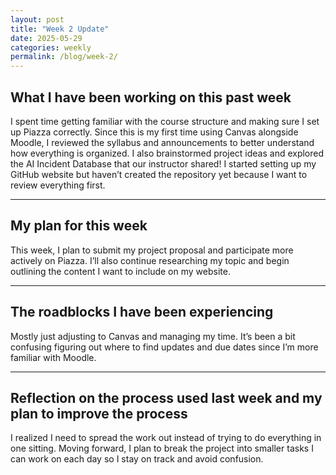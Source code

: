 ```yaml
---
layout: post
title: "Week 2 Update"
date: 2025-05-29
categories: weekly
permalink: /blog/week-2/
---
```


## What I have been working on this past week

I spent time getting familiar with the course structure and making sure I set up Piazza correctly. Since this is my first time using Canvas alongside Moodle, I reviewed the syllabus and announcements to better understand how everything is organized. I also brainstormed project ideas and explored the AI Incident Database that our instructor shared! I started setting up my GitHub website but haven’t created the repository yet because I want to review everything first.

---

## My plan for this week

This week, I plan to submit my project proposal and participate more actively on Piazza. I’ll also continue researching my topic and begin outlining the content I want to include on my website.

---

## The roadblocks I have been experiencing

Mostly just adjusting to Canvas and managing my time. It’s been a bit confusing figuring out where to find updates and due dates since I’m more familiar with Moodle.

---

## Reflection on the process used last week and my plan to improve the process

I realized I need to spread the work out instead of trying to do everything in one sitting. Moving forward, I plan to break the project into smaller tasks I can work on each day so I stay on track and avoid confusion.

